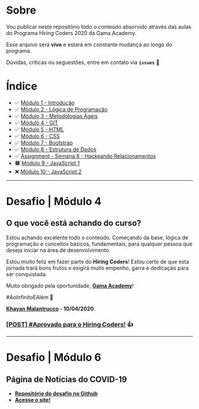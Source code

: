 # Sobre
Vou publicar neste repositório todo o conteúdo absorvido através das aulas do Programa Hiring Coders 2020 da Gama Academy.

Esse arquivo será **vivo** e estará em constante mudança ao longo do programa.

Dúvidas, críticas ou seguestões, entre em contato via **`issues`** 💬

# Índice
- ✅ [Módulo 1 - Introdução](https://github.com/khayan/gamaacademy-hiringcoders/tree/master/modulo-01-introducao)
- ✅ [Módulo 2 - Lógica de Programação](https://github.com/khayan/gamaacademy-hiringcoders/tree/master/modulo-02-logica-de-programacao)
- ✅ [Módulo 3 - Metodologias Ágeis](https://github.com/khayan/gamaacademy-hiringcoders/tree/master/modulo-03-metodologias-ageis)
- ✅ [Módulo 4 - GIT](https://github.com/khayan/gamaacademy-hiringcoders/tree/master/modulo-04-git)
- ✅ [Módulo 5 - HTML](https://github.com/khayan/gamaacademy-hiringcoders/tree/master/modulo-05-html)
- ✅ [Módulo 6 - CSS](https://github.com/khayan/gamaacademy-hiringcoders/tree/master/modulo-06-css)
- ✅ [Módulo 7 - Bootstrap](https://github.com/khayan/gamaacademy-hiringcoders/tree/master/modulo-07-bootstrap)
- ✅ [Módulo 8 - Estrutura de Dados](https://github.com/khayan/gamaacademy-hiringcoders/tree/master/modulo-08-estrutura-de-dados)
- ✅ [Assignment - Semana 8 - Hackeando Relacionamentos](https://github.com/khayan/gamaacademy-hiringcoders/tree/master/assignments-hackeando-relacionamentos)
- 🟧 [Módulo 9 - JavaScript 1](https://github.com/khayan/gamaacademy-hiringcoders/tree/master/modulo-09-javascript-1)
- ❌ [Módulo 10 - JavaScript 2](https://github.com/khayan/gamaacademy-hiringcoders/tree/master/modulo-10-javascript-2)




___
# Desafio | Módulo 4

## O que você está achando do curso?
Estou achando excelente todo o conteúdo. Começando da base, lógica de programação e conceitos básicos, fundamentais, para qualquer pessoa que deseja iniciar na área de desenvolvimento.

Estou muito feliz em fazer parte do **Hiring Coders**! Estou certo de que esta jornada trará bons frutos e exigirá muito empenho, garra e dedicação para ser conquistada.

Muito obrigado pela oportunidade, **<a href="https://gama.academy/">Gama Academy**</a>!

#AoInfinitoEAlém 🚀

<a href="https://khayan.githup.io">**Khayan Malantrucco</a> - 10/04/2020**.

### <a href="https://www.linkedin.com/feed/update/urn:li:activity:6654065564882882560/">[POST] #Aprovado para o Hiring Coders!</a> 👍

___
# Desafio | Módulo 6
## Página de Notícias do COVID-19

- **[Repositório do desafio no Github](https://github.com/khayan/gamaacademy-covid19)**
- **[Acesse o site!](https://quarentenanews.netlify.app/)**
